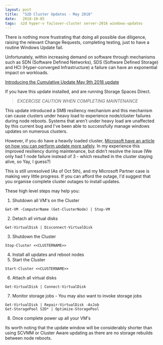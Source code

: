 ```yaml
---
layout: post
title:  "S2D Cluster Updates - May 2018"
date:   2018-10-05
tags:  s2d hyper-v failover-cluster server-2016 windows-updates
---
```


There is nothing more frustrating that doing all possible due diligence, raising the relevant Change Requests, completing testing, just to have a routine Windows Update fail.

Unfortunately, within increasing demand on software through mechanisms such as SDN (Software Defined Networks), SDS (Software Defined Storage) and HCI (Hyper-converged Infrastructure) a failure can have an exponential impact on workloads.

[Introducing the Cumulative Update May 9th 2018 update](https://support.microsoft.com/en-us/help/4103723/windows-10-update-kb4103723)

If you have this update installed, and are running Storage Spaces Direct.
> *EXCERCISE CAUTION WHEN COMPLETING MAINTENANCE*

This update introduced a SMB resiliency mechanism and this mechanism can cause clusters under heavy load to experience node/cluster failures during node reboots. Systems that aren't under heavy load are unaffected by this current bug and I've been able to successfully manage windows updates on numerous clusters.

However, if you do have a heavily loaded cluster, [Microsoft have an article on how you can perform update more safely](https://support.microsoft.com/en-us/help/4462487/event-5120-with-status-io-timeout-c00000b5-after-an-s2d-node-restart-o). In my experience this improved resiliency during maintenance, but didn't resolve the issue (We only had 1 node failure instead of 3 - which resulted in the cluster staying alive, so Yay, I guess?)

This is still unresolved (As of Oct 5th), and my Microsoft Partner case is making very little progress. If you can afford the outage, I'd suggest that you organise complete cluster outages to install updates.

These high level steps may help you:

1. Shutdown all VM's on the Cluster
~~~~~~~~~~~
Get-VM -ComputerName (Get-ClusterNode) | Stop-VM
~~~~~~~~~~~
2. Detach all virtual disks
~~~~~~~~~~~
Get-VirtualDisk | Disconnect-VirtualDisk
~~~~~~~~~~~
3. Shutdown the Cluster
~~~~~~~~~~~
Stop-Cluster <<CLUSTERNAME>>
~~~~~~~~~~~
4. Install all updates and reboot nodes
5. Start the Cluster
~~~~~~~~~~~
Start-Cluster <<CLUSTERNAME>>
~~~~~~~~~~~
6. Attach all virtual disks
~~~~~~~~~~~
Get-VirtualDisk | Connect-VirtualDisk
~~~~~~~~~~~
7. Monitor storage jobs - You may also want to invoke storage jobs
~~~~~~~~~~~~~~~~~
Get-VirtualDisk | Repair-VirtualDisk -AsJob
Get-StoragePool S2D* | Optimize-StoragePool
~~~~~~~~~~~~~~~~~
8. Once complete power up all your VM's

Its worth noting that the update window will be considerably shorter than using SCVMM or Cluster Aware updating as there are no storage rebuilds between node reboots.
